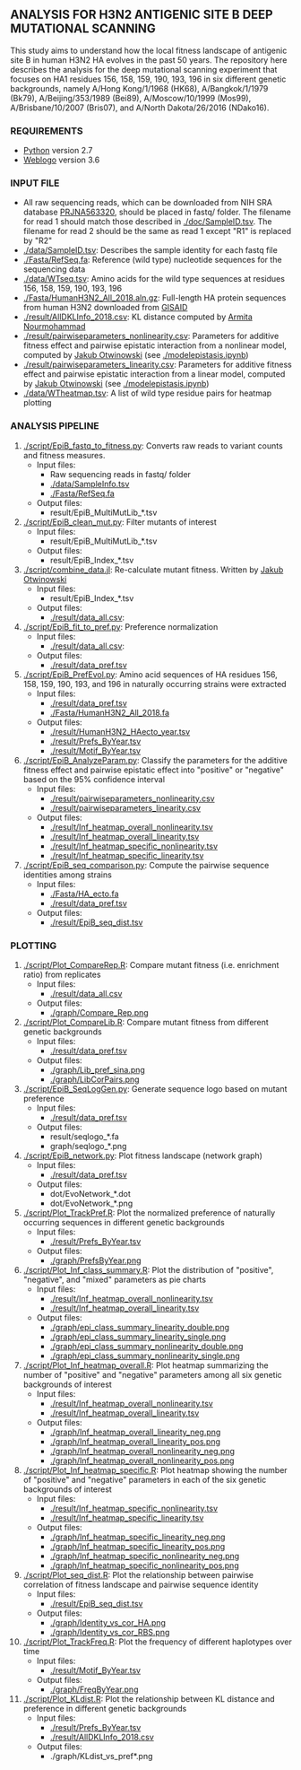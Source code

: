 ## ANALYSIS FOR H3N2 ANTIGENIC SITE B DEEP MUTATIONAL SCANNING
This study aims to understand how the local fitness landscape of antigenic site B in human H3N2 HA evolves in the past 50 years. The repository here describes the analysis for the deep mutational scanning experiment that focuses on HA1 residues 156, 158, 159, 190, 193, 196 in six different genetic backgrounds, namely A/Hong Kong/1/1968 (HK68), A/Bangkok/1/1979 (Bk79), A/Beijing/353/1989 (Bei89), A/Moscow/10/1999 (Mos99), A/Brisbane/10/2007 (Bris07), and A/North Dakota/26/2016 (NDako16). 

### REQUIREMENTS
* [Python](https://www.python.org/) version 2.7
* [Weblogo](https://weblogo.berkeley.edu) version 3.6

### INPUT FILE
* All raw sequencing reads, which can be downloaded from NIH SRA database [PRJNA563320](https://www.ncbi.nlm.nih.gov/bioproject/PRJNA563320), should be placed in fastq/ folder. The filename for read 1 should match those described in [./doc/SampleID.tsv](./doc/SampleID.tsv). The filename for read 2 should be the same as read 1 except "R1" is replaced by "R2"
* [./data/SampleID.tsv](./data/SampleID.tsv): Describes the sample identity for each fastq file
* [./Fasta/RefSeq.fa](./Fasta/RefSeq.fa): Reference (wild type) nucleotide sequences for the sequencing data
* [./data/WTseq.tsv](./data/WTseq.tsv): Amino acids for the wild type sequences at residues 156, 158, 159, 190, 193, 196
* [./Fasta/HumanH3N2\_All\_2018.aln.gz](./Fasta/HumanH3N2\_All\_2018.aln.gz): Full-length HA protein sequences from human H3N2 downloaded from [GISAID](https://www.gisaid.org/)
* [./result/AllDKLInfo_2018.csv](./result/AllDKLInfo_2018.csv): KL distance computed by [Armita Nourmohammad](https://phys.washington.edu/people/armita-nourmohammad)
* [./result/pairwiseparameters_nonlinearity.csv](./result/pairwiseparameters_nonlinearity.csv): Parameters for additive fitness effect and pairwise epistatic interaction from a nonlinear model, computed by [Jakub Otwinowski](https://github.com/jotwin) (see [./modelepistasis.ipynb](./modelepistasis.ipynb))
* [./result/pairwiseparameters_linearity.csv](./result/pairwiseparameters_linearity.csv): Parameters for additive fitness effect and pairwise epistatic interaction from a linear model, computed by [Jakub Otwinowski](https://github.com/jotwin) (see [./modelepistasis.ipynb](./modelepistasis.ipynb))
* [./data/WTheatmap.tsv](./data/WTheatmap.tsv): A list of wild type residue pairs for heatmap plotting

### ANALYSIS PIPELINE
1. [./script/EpiB\_fastq\_to\_fitness.py](./script/EpiB_fastq_to_fitness.py): Converts raw reads to variant counts and fitness measures.
    - Input files:
      - Raw sequencing reads in fastq/ folder
      - [./data/SampleInfo.tsv](./data/SampleInfo.tsv)
      - [./Fasta/RefSeq.fa](./Fasta/RefSeq.fa)
    - Output files:
      - result/EpiB\_MultiMutLib\_\*.tsv
2. [./script/EpiB\_clean\_mut.py](./script/EpiB\_clean\_mut.py): Filter mutants of interest
    - Input files:
      - result/EpiB\_MultiMutLib\_\*.tsv
    - Output files:
      - result/EpiB\_Index\_\*.tsv
3. [./script/combine\_data.jl](./script/combine\_data.jl): Re-calculate mutant fitness. Written by [Jakub Otwinowski](https://github.com/jotwin)
    - Input files:
      - result/EpiB\_Index\_\*.tsv
    - Output files: 
      - [./result/data\_all.csv](./result/data\_all.csv):
4. [./script/EpiB\_fit\_to\_pref.py](./script/EpiB\_fit\_to\_pref.py): Preference normalization
    - Input files:
      - [./result/data\_all.csv](./result/data\_all.csv):
    - Output files:
      - [./result/data\_pref.tsv](./result/data\_pref.tsv)
5. [./script/EpiB\_PrefEvol.py](./script/EpiB\_PrefEvol.py): Amino acid sequences of HA residues 156, 158, 159, 190, 193, and 196 in naturally occurring strains were extracted
    - Input files:
      - [./result/data\_pref.tsv](./result/data\_pref.tsv)
      - [./Fasta/HumanH3N2\_All\_2018.fa](./Fasta/HumanH3N2\_All\_2018.fa)
    - Output files:
      - [./result/HumanH3N2_HAecto_year.tsv](./result/HumanH3N2_HAecto_year.tsv)
      - [./result/Prefs\_ByYear.tsv](./result/Prefs\_ByYear.tsv)
      - [./result/Motif\_ByYear.tsv](./result/Motif\_ByYear.tsv)
6. [./script/EpiB_AnalyzeParam.py](./script/EpiB_AnalyzeParam.py): Classify the parameters for the additive fitness effect and pairwise epistatic effect into "positive" or "negative" based on the 95% confidence interval
    - Input files:
      - [./result/pairwiseparameters_nonlinearity.csv](./result/pairwiseparameters_nonlinearity.csv)
      - [./result/pairwiseparameters_linearity.csv](./result/pairwiseparameters_linearity.csv)
    - Output files:
      - [./result/Inf_heatmap_overall_nonlinearity.tsv](./result/Inf_heatmap_overall_nonlinearity.tsv)
      - [./result/Inf_heatmap_overall_linearity.tsv](./result/Inf_heatmap_overall_linearity.tsv)
      - [./result/Inf_heatmap_specific_nonlinearity.tsv](./result/Inf_heatmap_specific_nonlinearity.tsv)
      - [./result/Inf_heatmap_specific_linearity.tsv](./result/Inf_heatmap_specific_linearity.tsv)
7. [./script/EpiB\_seq\_comparison.py](./script/EpiB\_seq\_comparison.py): Compute the pairwise sequence identities among strains
    - Input files:
      - [./Fasta/HA_ecto.fa](./Fasta/HA_ecto.fa)
      - [./result/data\_pref.tsv](./result/data\_pref.tsv)
    - Output files:
      - [./result/EpiB_seq_dist.tsv](./result/EpiB_seq_dist.tsv)

### PLOTTING
1. [./script/Plot\_CompareRep.R](./script/Plot\_CompareRep.R): Compare mutant fitness (i.e. enrichment ratio) from replicates
    - Input files:
      - [./result/data\_all.csv](./result/data\_all.csv)
    - Output files:
      - [./graph/Compare\_Rep.png](./graph/Compare\_Rep.png)
2. [./script/Plot\_CompareLib.R](./script/Plot\_CompareLib.R): Compare mutant fitness from different genetic backgrounds
    - Input files:
      - [./result/data\_pref.tsv](./result/data\_pref.tsv)
    - Output files:
      - [./graph/Lib\_pref\_sina.png](./graph/Lib\_pref\_sina.png)
      - [./graph/LibCorPairs.png](./graph/LibCorPairs.png)
3. [./script/EpiB\_SeqLogGen.py](./script/EpiB\_SeqLogGen.py): Generate sequence logo based on mutant preference
    - Input files:
      - [./result/data\_pref.tsv](./result/data\_pref.tsv)
    - Output files:
      - result/seqlogo\_\*.fa
      - graph/seqlogo\_\*.png
4. [./script/EpiB\_network.py](./script/EpiB\_network.py): Plot fitness landscape (network graph)
    - Input files:
      - [./result/data\_pref.tsv](./result/data\_pref.tsv)
    - Output files:
      - dot/EvoNetwork\_*.dot
      - dot/EvoNetwork\_*.png
5. [./script/Plot\_TrackPref.R](./script/Plot\_TrackPref.R): Plot the normalized preference of naturally occurring sequences in different genetic backgrounds
    - Input files:
      - [./result/Prefs\_ByYear.tsv](./result/Prefs\_ByYear.tsv)
    - Output files:
      - [./graph/PrefsByYear.png](./graph/PrefsByYear.png)
6. [./script/Plot_Inf_class_summary.R](./script/Plot_Inf_class_summary.R): Plot the distribution of "positive", "negative", and "mixed" parameters as pie charts
    - Input files:
      - [./result/Inf_heatmap_overall_nonlinearity.tsv](./result/Inf_heatmap_overall_nonlinearity.tsv)
      - [./result/Inf_heatmap_overall_linearity.tsv](./result/Inf_heatmap_overall_linearity.tsv)
    - Output files:
      - [./graph/epi_class_summary_linearity_double.png](./graph/epi_class_summary_linearity_double.png)
      - [./graph/epi_class_summary_linearity_single.png](./graph/epi_class_summary_linearity_single.png)
      - [./graph/epi_class_summary_nonlinearity_double.png](./graph/epi_class_summary_nonlinearity_double.png)
      - [./graph/epi_class_summary_nonlinearity_single.png](./graph/epi_class_summary_nonlinearity_single.png)
7. [./script/Plot_Inf_heatmap_overall.R](./script/Plot_Inf_heatmap_overall.R): Plot heatmap summarizing the number of "positive" and "negative" parameters among all six genetic backgrounds of interest
    - Input files:
      - [./result/Inf_heatmap_overall_nonlinearity.tsv](./result/Inf_heatmap_overall_nonlinearity.tsv)
      - [./result/Inf_heatmap_overall_linearity.tsv](./result/Inf_heatmap_overall_linearity.tsv)
    - Output files:
      - [./graph/Inf_heatmap_overall_linearity_neg.png](./graph/Inf_heatmap_overall_linearity_neg.png)
      - [./graph/Inf_heatmap_overall_linearity_pos.png](./graph/Inf_heatmap_overall_linearity_pos.png)
      - [./graph/Inf_heatmap_overall_nonlinearity_neg.png](./graph/Inf_heatmap_overall_nonlinearity_neg.png)
      - [./graph/Inf_heatmap_overall_nonlinearity_pos.png](./graph/Inf_heatmap_overall_nonlinearity_pos.png)
8. [./script/Plot_Inf_heatmap_specific.R](./script/Plot_Inf_heatmap_specific.R): Plot heatmap showing the number of "positive" and "negative" parameters in each of the six genetic backgrounds of interest
    - Input files:
      - [./result/Inf_heatmap_specific_nonlinearity.tsv](./result/Inf_heatmap_specific_nonlinearity.tsv)
      - [./result/Inf_heatmap_specific_linearity.tsv](./result/Inf_heatmap_specific_linearity.tsv)
    - Output files:
      - [./graph/Inf_heatmap_specific_linearity_neg.png](./graph/Inf_heatmap_specific_linearity_neg.png)
      - [./graph/Inf_heatmap_specific_linearity_pos.png](./graph/Inf_heatmap_specific_linearity_pos.png)
      - [./graph/Inf_heatmap_specific_nonlinearity_neg.png](./graph/Inf_heatmap_specific_nonlinearity_neg.png)
      - [./graph/Inf_heatmap_specific_nonlinearity_pos.png](./graph/Inf_heatmap_specific_nonlinearity_pos.png)
9. [./script/Plot_seq_dist.R](./script/Plot_seq_dist.R): Plot the relationship between pairwise correlation of fitness landscape and pairwise sequence identity
    - Input files:
      - [./result/EpiB_seq_dist.tsv](./result/EpiB_seq_dist.tsv)
    - Output files:
      - [./graph/Identity_vs_cor_HA.png](./graph/Identity_vs_cor_HA.png)
      - [./graph/Identity_vs_cor_RBS.png](./graph/Identity_vs_cor_RBS.png)
10. [./script/Plot_TrackFreq.R](./script/Plot_TrackFreq.R): Plot the frequency of different haplotypes over time
    - Input files:
      - [./result/Motif_ByYear.tsv](./result/Motif_ByYear.tsv)
    - Output files:
      - [./graph/FreqByYear.png](./graph/FreqByYear.png)
11. [./script/Plot_KLdist.R](script/Plot_KLdist.R): Plot the relationship between KL distance and preference in different genetic backgrounds
    - Input files:
      - [./result/Prefs\_ByYear.tsv](./result/Prefs\_ByYear.tsv)
      - [./result/AllDKLInfo_2018.csv](./result/AllDKLInfo_2018.csv)
    - Output files:
      - ./graph/KLdist_vs_pref\*.png
